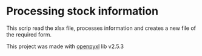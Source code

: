# Processing stock information

This scrip read the xlsx file, processes information and creates a new file of the required form.

This project was made with [openpyxl](https://openpyxl.readthedocs.io/en/stable/) lib v2.5.3